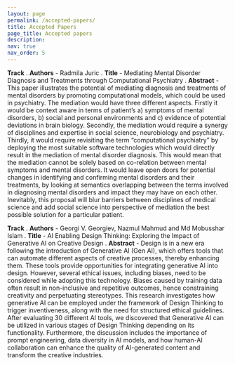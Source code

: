 ```yaml
---
layout: page
permalink: /accepted-papers/
title: Accepted Papers
page_title: Accepted papers
description:
nav: true
nav_order: 5
---
```



**Track** 
. **Authors** - Radmila Juric
. **Title** - Mediating Mental Disorder Diagnosis and Treatments through Computational Psychiatry
. **Abstract** - This paper illustrates the potential of mediating diagnosis and treatments of mental disorders by promoting computational models, which could be used in psychiatry. The mediation would have three different aspects. Firstly it would be context aware in terms of patient’s a) symptoms of mental disorders, b) social and personal environments and c) evidence of potential deviations in brain biology. Secondly, the mediation would require a synergy of disciplines and expertise in social science, neurobiology and psychiatry. Thirdly, it would require revisiting the term “computational psychiatry” by deploying the most suitable software technologies which would directly result in the mediation of mental disorder diagnosis. This would mean that the mediation cannot be solely based on co-relation between mental symptoms and mental disorders. It would leave open doors for potential changes in identifying and confirming mental disorders and their treatments, by looking at semantics overlapping between the terms involved in diagnosing mental disorders and impact they may have on each other. Inevitably, this proposal will blur barriers between disciplines of medical science and add social science into perspective of mediation the best possible solution for a particular patient.

**Track** 
. **Authors** - Georgi V. Georgiev, Nazmul Mahmud and Md Mobusshar Islam
. **Title** - AI Enabling Design Thinking: Exploring the Impact of Generative AI on Creative Design
. **Abstract** - Design is in a new era following the introduction of Generative AI (Gen AI), which offers tools that can automate different aspects of creative processes, thereby enhancing them. These tools provide opportunities for integrating generative AI into design. However, several ethical issues, including biases, need to be considered while adopting this technology. Biases caused by training data often result in non-inclusive and repetitive outcomes, hence constraining creativity and perpetuating stereotypes. This research investigates how generative AI can be employed under the framework of Design Thinking to trigger inventiveness, along with the need for structured ethical guidelines. After evaluating 30 different AI tools, we discovered that Generative AI can be utilized in various stages of Design Thinking depending on its functionality. Furthermore, the discussion includes the importance of prompt engineering, data diversity in AI models, and how human-AI collaboration can enhance the quality of AI-generated content and transform the creative industries.




